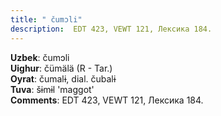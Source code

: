 ```yaml
---
title: " čumɔli"
description:  EDT 423, VEWT 121, Лексика 184.
---
```


<strong>Uzbek</strong>:  čumɔli<br>
<strong>Uighur</strong>:  čümälä (R - Tar.)<br>
<strong>Oyrat</strong>:  čumalɨ, dial. čubalɨ<br>
<strong>Tuva</strong>:  šɨmɨl 'maggot'<br>
<strong>Comments</strong>:  EDT 423, VEWT 121, Лексика 184.<br>


